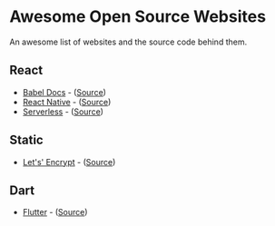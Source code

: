 # Awesome Open Source Websites
An awesome list of websites and the source code behind them.

## React
- [Babel Docs](https://babeljs.io/docs/en/index.html) - ([Source](https://github.com/babel/website))
- [React Native](https://facebook.github.io/react-native/) - ([Source](https://github.com/facebook/react-native-website))
- [Serverless](https://www.serverless.com/) - ([Source](https://github.com/serverless/site))

## Static
- [Let's' Encrypt](https://letsencrypt.org/) - ([Source](https://github.com/letsencrypt/website))

## Dart
- [Flutter](https://flutter.io/) - ([Source](https://github.com/flutter/website))
